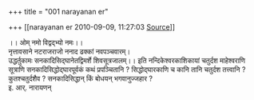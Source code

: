+++
title = "001 narayanan er"

+++
[[narayanan er	2010-09-09, 11:27:03 [Source](https://groups.google.com/g/bvparishat/c/S7lxBoyzxhI)]]



।। ओम् नमो विद्वद्भ्यो नमः।।  
नृत्तावसाने नटराजराजो ननाद ढक्कां नवपञ्चवारम्।  
उद्धर्तुकामः सनकादिसिद्घानेतद्विमर्शे शिवसूत्रजालम्।। इति नन्दिकेश्वरकाशिकायां चतुर्दश माहेश्वराणि सूत्राणि सनकादिसिद्धोद्घारपूर्वकं कथं प्रपञ्चितानि ? सिद्धोद्घारकाणि च कानि तानि चतुर्दश तत्त्वानि ? कुतश्चतुर्दशैव ? सनकादिसिद्धान् किं बोधयन् भगवानुज्जहार ?  
इ. आर्. नारायणन्  

  

